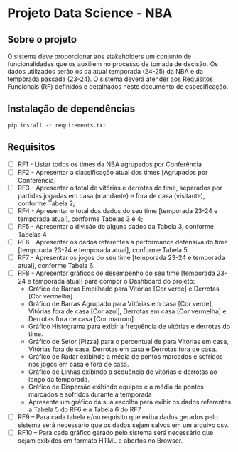 # Projeto Data Science - NBA

## Sobre o projeto

O sistema deve proporcionar aos stakeholders um conjunto de funcionalidades que os
auxiliem no processo de tomada de decisão. Os dados utilizados serão os da atual
temporada (24-25) da NBA e da temporada passada (23-24). O sistema deverá atender
aos Requisitos Funcionais (RF) definidos e detalhados neste documento de especificação.

## Instalação de dependências

```
pip install -r requirements.txt
```

## Requisitos
- [ ] RF1 - Listar todos os times da NBA agrupados por Conferência
- [ ] RF2 - Apresentar a classificação atual dos times [Agrupados por Conferência]
- [ ] RF3 - Apresentar o total de vitórias e derrotas do time, separados por partidas jogadas em casa (mandante) e fora de casa (visitante), conforme Tabela 2;
- [ ] RF4 - Apresentar o total dos dados do seu time [temporada 23-24 e temporada atual], conforme Tabelas 3 e 4;
- [ ] RF5 - Apresentar a divisão de alguns dados da Tabela 3, conforme Tabelas 4
- [ ] RF6 - Apresentar os dados referentes a performance defensiva do time [temporada 23-24 e temporada atual], conforme Tabela 5.
- [ ] RF7 - Apresentar os jogos do seu time [temporada 23-24 e temporada atual], conforme Tabela 6.
- [ ] RF8 - Apresentar gráficos de desempenho do seu time [temporada 23-24 e temporada atual] para compor o Dashboard do projeto:
    - Gráfico de Barras Empilhado para Vitórias [Cor verde] e Derrotas [Cor vermelha].
    - Gráfico de Barras Agrupado para Vitórias em casa [Cor verde], Vitórias fora de
casa [Cor azul], Derrotas em casa [Cor vermelha] e Derrotas fora de casa [Cor
marrom].
    - Gráfico Histograma para exibir a frequência de vitórias e derrotas do time.
    - Gráfico de Setor [Pizza] para o percentual de para Vitórias em casa, Vitórias fora de casa, Derrotas em casa e Derrotas fora de casa.
    - Gráfico de Radar exibindo a média de pontos marcados e sofridos nos jogos em casa e fora de casa.
    - Gráfico de Linhas exibindo a sequência de vitórias e derrotas ao longo da temporada.
    - Gráfico de Dispersão exibindo equipes e a média de pontos marcados e sofridos durante a temporada
    - Apresente um gráfico da sua escolha para exibir os dados referentes a Tabela 5 do RF6 e a Tabela 6 do RF7.
- [ ] RF9 – Para cada tabela e/ou requisito que exiba dados gerados pelo sistema será necessário que os dados sejam salvos em um arquivo csv.
- [ ] RF10 – Para cada gráfico gerado pelo sistema será necessário que sejam exibidos em formato HTML e abertos no Browser.
